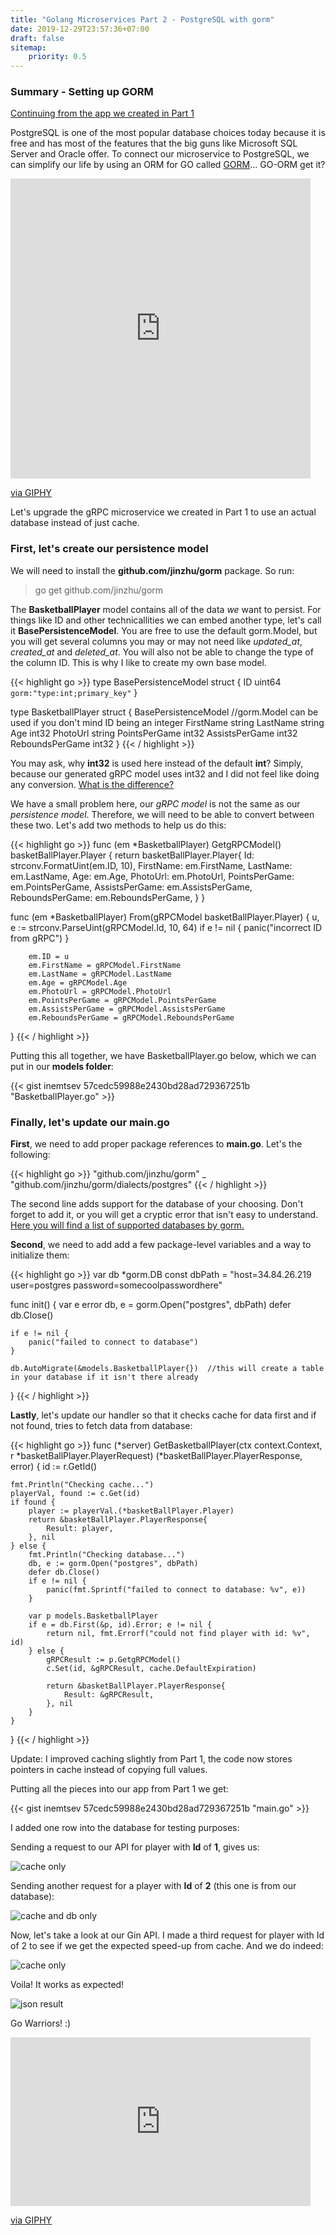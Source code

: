 ```yaml
---
title: "Golang Microservices Part 2 - PostgreSQL with gorm"
date: 2019-12-29T23:57:36+07:00
draft: false
sitemap: 
    priority: 0.5
---
```


### Summary - Setting up GORM

[Continuing from the app we created in Part 1](/posts/golang-microservices-grpc-communication)

PostgreSQL is one of the most popular database choices today because it is free and has most of the features that the big guns like Microsoft SQL Server and Oracle offer. To connect our microservice to PostgreSQL, we can simplify our life by using an ORM for GO called [GORM](https://gorm.io/)... GO-ORM get it? 

<iframe src="https://giphy.com/embed/fGRLn3m6XvmHeLNOzn" width="480" height="480" frameBorder="0" class="giphy-embed" allowFullScreen></iframe><p><a href="https://giphy.com/gifs/HallmarkChannel-fGRLn3m6XvmHeLNOzn">via GIPHY</a></p>

<p>Let's upgrade the gRPC microservice we created in Part 1 to use an actual database instead of just cache. </p>

### First, let's create our persistence model

We will need to install the **github.com/jinzhu/gorm** package. So run:

> go get github.com/jinzhu/gorm

The **BasketballPlayer** model contains all of the data *we* want to persist. For things like ID and other technicallities we can embed another type, let's call it **BasePersistenceModel**. You are free to use the default gorm.Model, but you will get several columns you may or may not need like *updated_at*, *created_at* and *deleted_at*. You will also not be able to change the type of the column ID. This is why I like to create my own base model. 


{{< highlight go >}}
type BasePersistenceModel struct {
	ID	uint64 `gorm:"type:int;primary_key"`
}

type BasketballPlayer struct {
	BasePersistenceModel //gorm.Model can be used if you don't mind ID being an integer
	FirstName string
	LastName string
	Age int32
	PhotoUrl string
	PointsPerGame int32
	AssistsPerGame int32
	ReboundsPerGame int32
}
{{< / highlight >}}

You may ask, why **int32** is used here instead of the default **int**? Simply, because our generated gRPC model uses int32 and I did not feel like doing any conversion. [What is the difference?](https://stackoverflow.com/questions/21491488/what-is-the-difference-between-int-and-int64-in-go)

We have a small problem here, our *gRPC model* is not the same as our *persistence model*. Therefore, we will need to be able to convert between these two. Let's add two methods to help us do this:

{{< highlight go >}}
func (em *BasketballPlayer) GetgRPCModel() basketBallPlayer.Player {
	return basketBallPlayer.Player{
		Id:                   strconv.FormatUint(em.ID, 10),
		FirstName:            em.FirstName,
		LastName:             em.LastName,
		Age:                  em.Age,
		PhotoUrl:             em.PhotoUrl,
		PointsPerGame:        em.PointsPerGame,
		AssistsPerGame:       em.AssistsPerGame,
		ReboundsPerGame:      em.ReboundsPerGame,
	}
}

func (em *BasketballPlayer) From(gRPCModel basketBallPlayer.Player) {
		u, e := strconv.ParseUint(gRPCModel.Id, 10, 64)
		if e != nil {
			panic("incorrect ID from gRPC")
		}

		em.ID = u
		em.FirstName = gRPCModel.FirstName
		em.LastName = gRPCModel.LastName
		em.Age = gRPCModel.Age
		em.PhotoUrl = gRPCModel.PhotoUrl
		em.PointsPerGame = gRPCModel.PointsPerGame
		em.AssistsPerGame = gRPCModel.AssistsPerGame
		em.ReboundsPerGame = gRPCModel.ReboundsPerGame
}
{{< / highlight >}}

Putting this all together, we have BasketballPlayer.go below, which we can put in our **models folder**:

{{< gist inemtsev 57cedc59988e2430bd28ad729367251b "BasketballPlayer.go" >}}

### Finally, let's update our main.go

**First**, we need to add proper package references to **main.go**. Let's the following: 

{{< highlight go >}}
"github.com/jinzhu/gorm"
_ "github.com/jinzhu/gorm/dialects/postgres"
{{< / highlight >}}

The second line adds support for the database of your choosing. Don't forget to add it, or you will get a cryptic error that isn't easy to understand. [Here you will find a list of supported databases by gorm.](http://gorm.io/docs/connecting_to_the_database.html) 

**Second**, we need to add add a few package-level variables and a way to initialize them:

{{< highlight go >}}
var db *gorm.DB
const dbPath = "host=34.84.26.219 user=postgres password=somecoolpasswordhere"

func init() {
	var e error
	db, e = gorm.Open("postgres", dbPath)
	defer db.Close()

	if e != nil {
		panic("failed to connect to database")
	}

	db.AutoMigrate(&models.BasketballPlayer{})  //this will create a table in your database if it isn't there already
}
{{< / highlight >}}

**Lastly**, let's update our handler so that it checks cache for data first and if not found, tries to fetch data from database:

{{< highlight go >}}
func (*server) GetBasketballPlayer(ctx context.Context, r *basketBallPlayer.PlayerRequest) (*basketBallPlayer.PlayerResponse, error) {
	id := r.GetId()

	fmt.Println("Checking cache...")
	playerVal, found := c.Get(id)
	if found {
		player := playerVal.(*basketBallPlayer.Player)
		return &basketBallPlayer.PlayerResponse{
			Result: player,
		}, nil
	} else {
		fmt.Println("Checking database...")
		db, e := gorm.Open("postgres", dbPath)
		defer db.Close()
		if e != nil {
			panic(fmt.Sprintf("failed to connect to database: %v", e))
		}

		var p models.BasketballPlayer
		if e = db.First(&p, id).Error; e != nil {
			return nil, fmt.Errorf("could not find player with id: %v", id)
		} else {
			gRPCResult := p.GetgRPCModel()
			c.Set(id, &gRPCResult, cache.DefaultExpiration)

			return &basketBallPlayer.PlayerResponse{
				Result:	&gRPCResult,
			}, nil
		}
	}
}
{{< / highlight >}}

Update: I improved caching slightly from Part 1, the code now stores pointers in cache instead of copying full values. 

Putting all the pieces into our app from Part 1 we get:

{{< gist inemtsev 57cedc59988e2430bd28ad729367251b "main.go" >}}

I added one row into the database for testing purposes: 

Sending a request to our API for player with **Id** of **1**, gives us: 
<p><img src="../img/golang-microservices-adding-PostgreSQL/result1.png" alt="cache only"/></p>

Sending another request for a player with **Id** of **2** (this one is from our database):
<p><img src="../img/golang-microservices-adding-PostgreSQL/result2.png" alt="cache and db only"/></p>

Now, let's take a look at our Gin API. I made a third request for player with Id of 2 to see if we get the expected speed-up from cache. And we do indeed:
<p><img src="../img/golang-microservices-adding-PostgreSQL/result3.png" alt="cache only"/></p>

Voila! It works as expected!
<p><img src="../img/golang-microservices-adding-PostgreSQL/JSON-result.png" alt="json result"/></p>

<p>Go Warriors! :)</p>
<iframe src="https://giphy.com/embed/fe6GhFBexWZeMgt5nV" width="480" height="270" frameBorder="0" class="giphy-embed" allowFullScreen></iframe><p><a href="https://giphy.com/gifs/nba-emotion-stephen-curry-fe6GhFBexWZeMgt5nV">via GIPHY</a></p>